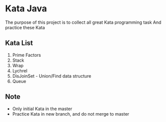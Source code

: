 # Kata Java

The purpose of this project is to collect all great Kata programming task
And practice these Kata

## Kata List

1. Prime Factors
2. Stack
3. Wrap
4. Lychrel
5. DisJoinSet - Union/Find data structure
6. Queue

## Note

* Only initial Kata in the master
* Practice Kata in new branch, and do not merge to master
